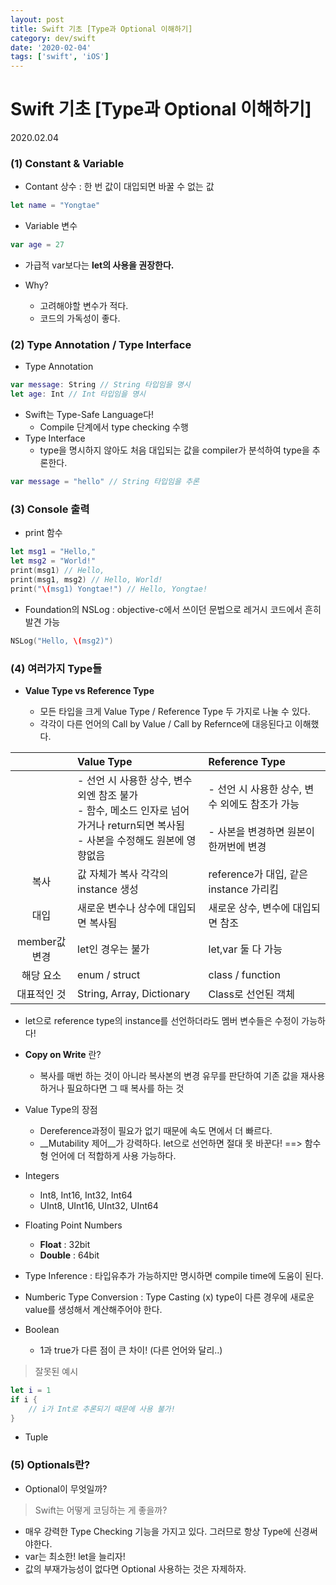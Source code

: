 ```yaml
---
layout: post
title: Swift 기초 [Type과 Optional 이해하기]
category: dev/swift
date: '2020-02-04'
tags: ['swift', 'iOS']
---
```


# Swift 기초 [Type과 Optional 이해하기]

2020.02.04

### (1) Constant & Variable

- Contant 상수 : 한 번 값이 대입되면 바꿀 수 없는 값

```swift
let name = "Yongtae"
```

- Variable 변수

```swift
var age = 27
```

- 가급적 var보다는 __let의 사용을 권장한다.__

- Why? 
	- 고려해야할 변수가 적다.
	- 코드의 가독성이 좋다.

### (2) Type Annotation / Type Interface

- Type Annotation

```swift
var message: String // String 타입임을 명시
let age: Int // Int 타입임을 명시
```

- Swift는 Type-Safe Language다!
	- Compile 단계에서 type checking 수행
- Type Interface 
	- type을 명시하지 않아도 처음 대입되는 값을 compiler가 분석하여 type을 추론한다.

```swift
var message = "hello" // String 타입임을 추론
```

### (3) Console 출력

- print 함수

```swift
let msg1 = "Hello,"
let msg2 = "World!"
print(msg1) // Hello,
print(msg1, msg2) // Hello, World!
print("\(msg1) Yongtae!") // Hello, Yongtae!
```

- Foundation의 NSLog : objective-c에서 쓰이던 문법으로 레거시 코드에서 흔히 발견 가능

```swift
NSLog("Hello, \(msg2)")
```

### (4) 여러가지 Type들


* __Value Type vs Reference Type__

	- 모든 타입을 크게 Value Type / Reference Type 두 가지로 나눌 수 있다.
	- 각각이 다른 언어의 Call by Value / Call by Refernce에 대응된다고 이해했다.

||Value Type|Reference Type|
|:---:|:---|:---|
||- 선언 시 사용한 상수, 변수 외엔 참조 불가<br>- 함수, 메소드 인자로 넘어가거나 return되면 복사됨<br>- 사본을 수정해도 원본에 영향없음|- 선언 시 사용한 상수, 변수 외에도 참조가 가능<br><br>- 사본을 변경하면 원본이 한꺼번에 변경|
|복사|값 자체가 복사 각각의 instance 생성|reference가 대입, 같은 instance 가리킴|
|대입|새로운 변수나 상수에 대입되면 복사됨|새로운 상수, 변수에 대입되면 참조|
|member값 변경| let인 경우는 불가 | let,var 둘 다 가능 |
|해당 요소| enum / struct | class / function |
|대표적인 것| String, Array, Dictionary | Class로 선언된 객체|

- let으로 reference type의 instance를 선언하더라도 멤버 변수들은 수정이 가능하다!

* __Copy on Write__ 란? 
	- 복사를 매번 하는 것이 아니라 복사본의 변경 유무를 판단하여 기존 값을 재사용하거나 필요하다면 그 때 복사를 하는 것

* Value Type의 장점
	- Dereference과정이 필요가 없기 때문에 속도 면에서 더 빠르다.
	- __Mutability 제어__가 강력하다. let으로 선언하면 절대 못 바꾼다! ==> 함수형 언어에 더 적합하게 사용 가능하다.

* Integers
	- Int8, Int16, Int32, Int64
	- UInt8, UInt16, UInt32, UInt64

* Floating Point Numbers
	- __Float__ : 32bit
	- __Double__ : 64bit

* Type Inference : 타입유추가 가능하지만 명시하면 compile time에 도움이 된다.
* Numberic Type Conversion : Type Casting (x) type이 다른 경우에 새로운 value를 생성해서 계산해주어야 한다.
* Boolean
	- 1과 true가 다른 점이 큰 차이! (다른 언어와 달리..)

> 잘못된 예시

```swift
let i = 1 
if i {
	// i가 Int로 추론되기 때문에 사용 불가!
}
```

* Tuple



### (5) Optionals란?

* Optional이 무엇일까?




> Swift는 어떻게 코딩하는 게 좋을까?   
	
- 매우 강력한 Type Checking 기능을 가지고 있다. 그러므로 항상 Type에 신경써야한다.
- var는 최소한! let을 늘리자!
- 값의 부재가능성이 없다면 Optional 사용하는 것은 자제하자.